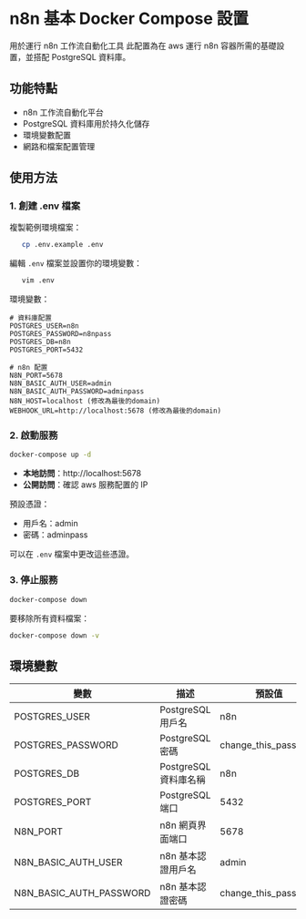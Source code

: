 # n8n 基本 Docker Compose 設置

用於運行 n8n 工作流自動化工具
此配置為在 aws 運行 n8n 容器所需的基礎設置，並搭配 PostgreSQL 資料庫。

## 功能特點

* n8n 工作流自動化平台
* PostgreSQL 資料庫用於持久化儲存
* 環境變數配置
* 網路和檔案配置管理

## 使用方法

### 1. 創建 .env 檔案

複製範例環境檔案：

```bash
   cp .env.example .env
```

編輯 `.env` 檔案並設置你的環境變數：

```bash
   vim .env
```

環境變數：

```
# 資料庫配置
POSTGRES_USER=n8n
POSTGRES_PASSWORD=n8npass
POSTGRES_DB=n8n
POSTGRES_PORT=5432

# n8n 配置
N8N_PORT=5678
N8N_BASIC_AUTH_USER=admin
N8N_BASIC_AUTH_PASSWORD=adminpass
N8N_HOST=localhost (修改為最後的domain)
WEBHOOK_URL=http://localhost:5678 (修改為最後的domain)
```

### 2. 啟動服務

```bash
docker-compose up -d
```

* **本地訪問**：http://localhost:5678
* **公開訪問**：確認 aws 服務配置的 IP

預設憑證：
* 用戶名：admin
* 密碼：adminpass

可以在 `.env` 檔案中更改這些憑證。

### 3. 停止服務

```bash
docker-compose down
```

要移除所有資料檔案：

```bash
docker-compose down -v
```

## 環境變數

| 變數 | 描述 | 預設值 |
|----------|-------------|---------|
| POSTGRES_USER | PostgreSQL 用戶名 | n8n |
| POSTGRES_PASSWORD | PostgreSQL 密碼 | change_this_password |
| POSTGRES_DB | PostgreSQL 資料庫名稱 | n8n |
| POSTGRES_PORT | PostgreSQL 端口 | 5432 |
| N8N_PORT | n8n 網頁界面端口 | 5678 |
| N8N_BASIC_AUTH_USER | n8n 基本認證用戶名 | admin |
| N8N_BASIC_AUTH_PASSWORD | n8n 基本認證密碼 | change_this_password |
